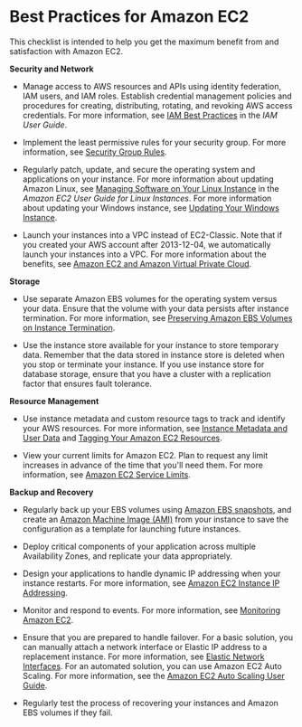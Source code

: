 # Best Practices for Amazon EC2<a name="ec2-best-practices"></a>

This checklist is intended to help you get the maximum benefit from and satisfaction with Amazon EC2\.

**Security and Network**

+ Manage access to AWS resources and APIs using identity federation, IAM users, and IAM roles\. Establish credential management policies and procedures for creating, distributing, rotating, and revoking AWS access credentials\. For more information, see [IAM Best Practices](http://docs.aws.amazon.com/IAM/latest/UserGuide/IAMBestPractices.html) in the *IAM User Guide*\.

+ Implement the least permissive rules for your security group\. For more information, see [Security Group Rules](using-network-security.md#security-group-rules)\.

+ Regularly patch, update, and secure the operating system and applications on your instance\. For more information about updating Amazon Linux, see [Managing Software on Your Linux Instance](http://docs.aws.amazon.com/AWSEC2/latest/UserGuide/managing-software.html) in the *Amazon EC2 User Guide for Linux Instances*\. For more information about updating your Windows instance, see [Updating Your Windows Instance](http://docs.aws.amazon.com/AWSEC2/latest/WindowsGuide/windows-ami-version-history.html#update-windows-instance)\.

+ Launch your instances into a VPC instead of EC2\-Classic\. Note that if you created your AWS account after 2013\-12\-04, we automatically launch your instances into a VPC\. For more information about the benefits, see [Amazon EC2 and Amazon Virtual Private Cloud](using-vpc.md)\.

**Storage**

+ Use separate Amazon EBS volumes for the operating system versus your data\. Ensure that the volume with your data persists after instance termination\. For more information, see [Preserving Amazon EBS Volumes on Instance Termination](terminating-instances.md#preserving-volumes-on-termination)\.

+ Use the instance store available for your instance to store temporary data\. Remember that the data stored in instance store is deleted when you stop or terminate your instance\. If you use instance store for database storage, ensure that you have a cluster with a replication factor that ensures fault tolerance\.

**Resource Management**

+ Use instance metadata and custom resource tags to track and identify your AWS resources\. For more information, see [Instance Metadata and User Data](ec2-instance-metadata.md) and [Tagging Your Amazon EC2 Resources](Using_Tags.md)\.

+ View your current limits for Amazon EC2\. Plan to request any limit increases in advance of the time that you'll need them\. For more information, see [Amazon EC2 Service Limits](ec2-resource-limits.md)\.

**Backup and Recovery**

+ Regularly back up your EBS volumes using [Amazon EBS snapshots](EBSSnapshots.md), and create an [Amazon Machine Image \(AMI\)](AMIs.md) from your instance to save the configuration as a template for launching future instances\.

+ Deploy critical components of your application across multiple Availability Zones, and replicate your data appropriately\.

+ Design your applications to handle dynamic IP addressing when your instance restarts\. For more information, see [Amazon EC2 Instance IP Addressing](using-instance-addressing.md)\.

+ Monitor and respond to events\. For more information, see [Monitoring Amazon EC2](monitoring_ec2.md)\.

+ Ensure that you are prepared to handle failover\. For a basic solution, you can manually attach a network interface or Elastic IP address to a replacement instance\. For more information, see [Elastic Network Interfaces](using-eni.md)\. For an automated solution, you can use Amazon EC2 Auto Scaling\. For more information, see the [Amazon EC2 Auto Scaling User Guide](http://docs.aws.amazon.com/autoscaling/latest/userguide/)\.

+ Regularly test the process of recovering your instances and Amazon EBS volumes if they fail\.